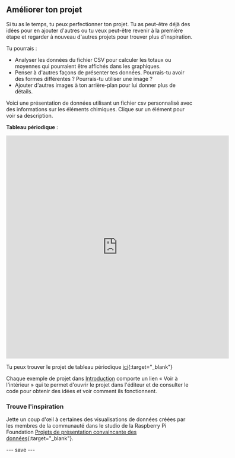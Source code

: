 ## Améliorer ton projet

Si tu as le temps, tu peux perfectionner ton projet. Tu as peut-être déjà des idées pour en ajouter d'autres ou tu veux peut-être revenir à la première étape et regarder à nouveau d'autres projets pour trouver plus d'inspiration.

Tu pourrais :
- Analyser les données du fichier CSV pour calculer les totaux ou moyennes qui pourraient être affichés dans les graphiques.
- Penser à d'autres façons de présenter tes données. Pourrais-tu avoir des formes différentes ? Pourrais-tu utiliser une image ?
- Ajouter d'autres images à ton arrière-plan pour lui donner plus de détails.

Voici une présentation de données utilisant un fichier csv personnalisé avec des informations sur les éléments chimiques. Clique sur un élément pour voir sa description.

**Tableau périodique** :
<iframe src="https://editor.raspberrypi.org/fr-FR/embed/viewer/periodic-table-example" width="600" height="600" frameborder="0" marginwidth="0" marginheight="0" allowfullscreen>
</iframe>

Tu peux trouver le projet de tableau périodique [ici](https://editor.raspberrypi.org/fr-FR/projects/periodic-table-example){:target="_blank"}

Chaque exemple de projet dans [Introduction](https://projects.raspberrypi.org/fr-FR/projects/persuasive-data-presentation/0) comporte un lien « Voir à l'intérieur » qui te permet d'ouvrir le projet dans l'éditeur et de consulter le code pour obtenir des idées et voir comment ils fonctionnent.

### Trouve l'inspiration

Jette un coup d'œil à certaines des visualisations de données créées par les membres de la communauté dans le studio de la Raspberry Pi Foundation [Projets de présentation convaincante des données](https://wke.lt/w/s/Pmjl0o){:target="_blank"}.

--- save ---

